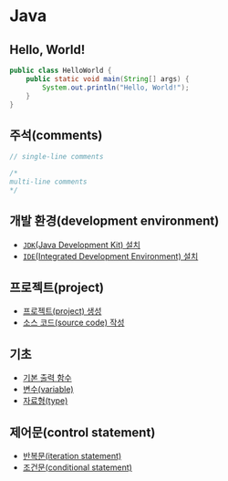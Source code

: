 # Java

## Hello, World!

```java
public class HelloWorld {
    public static void main(String[] args) {
        System.out.println("Hello, World!");
    }
}
```

## 주석(comments)

```java
// single-line comments

/*
multi-line comments
*/
```

## 개발 환경(development environment)

- [`JDK`(Java Development Kit) 설치](./java/development_environment/jdk_setup.md)
- [`IDE`(Integrated Development Environment) 설치](./java/development_environment/ide_setup.md)

## 프로젝트(project)

- [프로젝트(project) 생성](./java/project/project_creation.md)
- [소스 코드(source code) 작성](./java/project/source_code_write.md)

## 기초

- [기본 출력 함수](./java/basic/standard_out.md)
- [변수(variable)](./java/basic/variable.md)
- [자료형(type)](./java/basic/type.md)

## 제어문(control statement)

- [반복문(iteration statement)](./java/expression/iteration.md)
- [조건문(conditional statement)](./java/expression/conditional.md)

<!-- TODO -->
